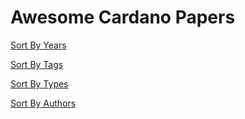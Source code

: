 # Awesome Cardano Papers

[Sort By Years](./sort_by_year.md)

[Sort By Tags](./sort_by_tags.md)

[Sort By Types](./sort_by_type.md)

[Sort By Authors](./sort_by_authors.md)

